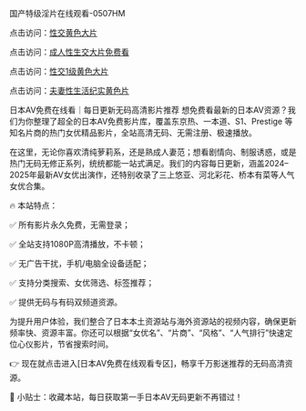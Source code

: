 国产特级淫片在线观看-0507HM

点击访问：<a href="https://cfad.pages.dev/">性交黄色大片</a>

点击访问：<a href="https://fdhf-454.pages.dev/">成人性生交大片免费看</a>

点击访问：<a href="https://tfda.pages.dev/">性交1级黄色大片</a>

点击访问：<a href="https://cfad.pages.dev/">夫妻性生活纪实黄色片</a>

日本AV免费在线看｜每日更新无码高清影片推荐
想免费看最新的日本AV资源？我们为你整理了超全的日本AV免费影片库，覆盖东京热、一本道、S1、Prestige 等知名片商的热门女优精品影片，全站高清无码、无需注册、极速播放。

在这里，无论你喜欢清纯萝莉系，还是熟成人妻范；想看剧情向、制服诱惑，或是热门无码无修正系列，统统都能一站式满足。我们的内容每日更新，涵盖2024–2025年最新AV女优出演作，还特别收录了三上悠亚、河北彩花、桥本有菜等人气女优合集。

🔥 本站特点：

✅ 所有影片永久免费，无需登录；

✅ 全站支持1080P高清播放，不卡顿；

✅ 无广告干扰，手机/电脑全设备适配；

✅ 支持分类搜索、女优筛选、标签推荐；

✅ 提供无码与有码双频道资源。

为提升用户体验，我们整合了日本本土资源站与海外资源站的视频内容，确保更新频率快、资源丰富。你还可以根据“女优名”、“片商”、“风格”、“人气排行”快速定位心仪影片，节省搜索时间。

👉 现在就点击进入[日本AV免费在线观看专区]，畅享千万影迷推荐的无码高清资源。

📌 小贴士：收藏本站，每日获取第一手日本AV无码更新不再错过！

<span style="display:none;">[Canonical link](https://github.com/sunni21358/419249 ）</span>
